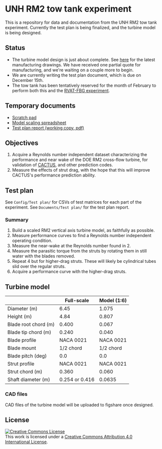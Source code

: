 UNH RM2 tow tank experiment
===========================

This is a repository for data and documentation from the UNH RM2 tow tank 
experiment. Currently the test plan is being finalized, and the turbine
model is being designed.

## Status

  * The turbine model design is just about complete. See
    [here](https://drive.google.com/folderview?id=0BwMVIAlxIxfZSmVXWlFYX2dRVjg&usp=sharing)
    for the latest manufacturing drawings. We have received one partial quote
    for manufacturing, and we're waiting on a couple more to begin.
  * We are currently writing the test plan document, which is due on December 15th.
  * The tow tank has been tentatively reserved for the month of February to perform
    both this and the [RVAT-FBG experiment](https://github.com/UNH-CORE/RVAT-FBG). 

## Temporary documents

  * [Scratch pad](https://docs.google.com/document/d/1zFC9iLIFHl3ufpJLw5Iijj2XMi7WhGAPeBDgcCtB2U0/edit?usp=sharing)
  * [Model scaling spreadsheet](https://docs.google.com/spreadsheets/d/1p0JXNNEb69uChnZ2UWda0CEV3VlKe7VV8KDJxV5FpGk/edit?usp=sharing)
  * [Test plan report (working copy, pdf)](https://drive.google.com/file/d/0BwMVIAlxIxfZSk1YUWktZE5EQjg/view?usp=sharing)

## Objectives
  1. Acquire a Reynolds number independent dataset characterizing the 
  performance and near wake of the DOE RM2 cross-flow turbine, for validation of
  [CACTUS](http://energy.sandia.gov/?page_id=16734), and other prediction codes. 
  2. Measure the effects of strut drag, with the hope that this will improve
  CACTUS's performance prediction ability. 
  
## Test plan
See `Config/Test plan/` for CSVs of test matrices for each part of the experiment. See
`Documents/Test plan/` for the test plan report.

### Summary

  1. Build a scaled RM2 vertical axis turbine model, as faithfully as possible.
  2. Measure performance curves to find a Reynolds number independent operating
  condition. 
  3. Measure the near-wake at the Reynolds number found in 2. 
  4. Measure the parasitic torque from the struts by rotating them in still water
  with the blades removed.
  5. Repeat 4 but for higher-drag struts. These will likely be cylindrical tubes
  slid over the regular struts.
  6. Acquire a performance curve with the higher-drag struts.
  
## Turbine model

|                | Full-scale | Model (1:6) |
| -------------  | ---------- | ----------- |
| Diameter (m)   | 6.45       |     1.075   |
| Height (m)     | 4.84       |     0.807   |
| Blade root chord (m) |  0.400  |     0.067   |
| Blade tip chord (m)  |  0.240  |     0.040   |
| Blade profile  | NACA 0021 |   NACA 0021 |
| Blade mount    | 1/2 chord |  1/2 chord  |
| Blade pitch (deg) | 0.0   |      0.0    |
| Strut profile | NACA 0021 |   NACA 0021 |
| Strut chord (m) |  0.360  |    0.060    |
| Shaft diameter (m) | 0.254 or 0.416 |   0.0635  |

### CAD files
CAD files of the turbine model will be uploaded to figshare once designed.

## License
<a rel="license" href="http://creativecommons.org/licenses/by/4.0/">
<img alt="Creative Commons License" style="border-width:0" src="http://i.creativecommons.org/l/by/4.0/88x31.png" />
</a><br />This work is licensed under a <a rel="license" href="http://creativecommons.org/licenses/by/4.0/">
Creative Commons Attribution 4.0 International License</a>.

